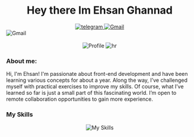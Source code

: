 <div align="center">
  <h1>
    Hey there Im Ehsan Ghannad
  </h1>
</div>

<div id="badges" align="center">
    <a href="https://t.me/Ehsanghannad">
        <img src="https://img.shields.io/badge/Telegram-2CA5E0?style=for-the-badge&logo=telegram&logoColor=white" alt="telegram"  />
    </a>
    <a href="mailto:ghannad73@outlook.com">
        <img src="https://img.shields.io/badge/Gmail-D14836?style=for-the-badge&logo=gmail&logoColor=white" alt="Gmail"  />
    </a>
</div>

<div id=cover >
    <img src="https://user-images.githubusercontent.com/74038190/212284136-03988914-d899-44b4-b1d9-4eeccf656e44.gif" alt="Gmail"  />
</div>
<br>
<div align="center">
    <img src="https://komarev.com/ghpvc/?username=Crazynooi3" alt="Profile"> 
    <img src="https://user-images.githubusercontent.com/74038190/212284100-561aa473-3905-4a80-b561-0d28506553ee.gif" alt="hr"> 
</div>

<h3>About me:</h3>
<p>Hi, I'm Ehsan!
I'm passionate about front-end development and have been learning various concepts for about a year. Along the way, I’ve challenged myself with practical exercises to improve my skills.
Of course, what I’ve learned so far is just a small part of this fascinating world.
I’m open to remote collaboration opportunities to gain more experience.</p>
<h3> My Skills </h3>
<div align="center">
  <img src="https://skillicons.dev/icons?i=py,js,html,css,bootstrap,tailwind,react,materialui" alt="My Skills"> 
</div>
  
